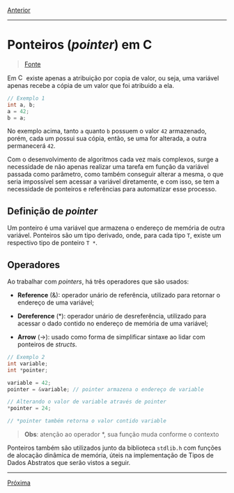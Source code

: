 [Anterior](https://github.com/newtmagalhaes/Data-Structures/blob/master/DataStructures/Abstracts/U1-introduction/02-arrays.md)

---

# Ponteiros (_pointer_) em C

> [Fonte](https://www.tutorialspoint.com/cprogramming/c_pointers.htm)

Em <img alt="C" src="https://raw.github.com/newtmagalhaes/Aprendendo-Linguagens/master/images/logos/c.svg?sanitize=true" width="15"> existe apenas a atribuição por copia de valor, ou seja, uma variável apenas recebe a cópia de um valor que foi atribuido a ela.

```C
// Exemplo 1
int a, b;
a = 42;
b = a;
```

No exemplo acima, tanto `a` quanto `b` possuem o valor `42` armazenado, porém, cada um possui sua cópia, então, se uma for alterada, a outra permanecerá `42`.

Com o desenvolvimento de algoritmos cada vez mais complexos, surge a necessidade de não apenas realizar uma tarefa em função da variável passada como parâmetro, como também conseguir alterar a mesma, o que seria impossível sem acessar a variável diretamente, e com isso, se tem a necessidade de ponteiros e referências para automatizar esse processo.

## Definição de _pointer_

Um ponteiro é uma variável que armazena o endereço de memória de outra variável.
Ponteiros são um tipo derivado, onde, para cada tipo `T`, existe um respectivo tipo de ponteiro `T *`.

## Operadores

Ao trabalhar com _pointers_, há três operadores que são usados:

- **Reference** (&): operador unário de referência, utilizado para retornar o endereço de uma variável;

- **Dereference** (*): operador unário de desreferência, utilizado para acessar o dado contido no endereço de memória de uma variável;

- **Arrow** (->): usado como forma de simplificar sintaxe ao lidar com ponteiros de _structs_.

```C
// Exemplo 2
int variable;
int *pointer;

variable = 42;
pointer = &variable; // pointer armazena o endereço de variable

// Alterando o valor de variable através de pointer
*pointer = 24;

// *pointer também retorna o valor contido variable
```

> **Obs**: atenção ao operador *, sua função muda conforme o contexto

Ponteiros também são utilizados junto da biblioteca ``stdlib.h`` com funções de alocação dinâmica de memória, úteis na implementação de Tipos de Dados Abstratos que serão vistos a seguir.

---

[Próxima](https://github.com/newtmagalhaes/Data-Structures/blob/master/DataStructures/Abstracts/U2-linkedList/04-linkedList.md)
